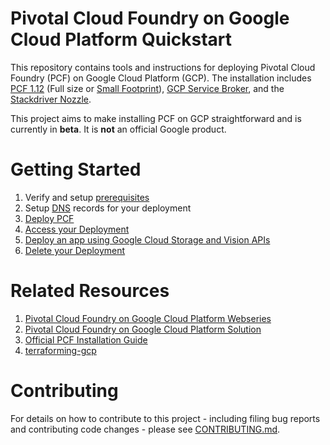 # Pivotal Cloud Foundry on Google Cloud Platform Quickstart 

This repository contains tools and instructions for deploying Pivotal Cloud Foundry (PCF) on Google Cloud Platform (GCP).
The installation includes [PCF 1.12](https://pivotal.io/platform) (Full size or [Small Footprint](https://docs.pivotal.io/pivotalcf/1-12/customizing/small-footprint.html)), [GCP Service Broker](https://docs.pivotal.io/partners/gcp-sb/index.html),
and the [Stackdriver Nozzle](https://docs.pivotal.io/partners/gcp-sdn/index.html).

This project aims to make installing PCF on GCP straightforward and is currently in **beta**. It is **not** an official Google product.

# Getting Started
1. Verify and setup [prerequisites](./docs/prerequisites.md)
1. Setup [DNS](./docs/dns.md) records for your deployment
1. [Deploy PCF](./docs/quick-deployment.md)
1. [Access your Deployment](./docs/login-to-pcf.md)
1. [Deploy an app using Google Cloud Storage and Vision APIs](./docs/deploy-awwvision.md)
1. [Delete your Deployment](./docs/deleting-deployment.md)

# <a name="resources"></a>Related Resources
1. [Pivotal Cloud Foundry on Google Cloud Platform Webseries](https://www.youtube.com/watch?v=TBsc7kiog5Q&list=PLIivdWyY5sqKJ48ycao632rEDuVbFm8yJ)
1. [Pivotal Cloud Foundry on Google Cloud Platform Solution](https://cloud.google.com/solutions/cloud-foundry-on-gcp)
1. [Official PCF Installation Guide](https://docs.pivotal.io/pivotalcf/1-12/customizing/gcp.html)
1. [terraforming-gcp](https://github.com/pivotal-cf/terraforming-gcp)

# Contributing

For details on how to contribute to this project - including filing bug reports and contributing code changes - please see [CONTRIBUTING.md](./CONTRIBUTING.md).
